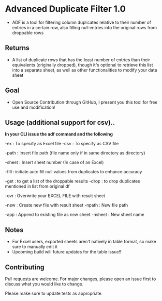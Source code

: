 
# Advanced Duplicate Filter 1.0 #

- ADF is a tool for filtering column duplicates relative to their number of entries in a certain row, also filling null
entries into the original rows from droppable rows


## Returns ##

- A list of duplicate rows that has the least number of entries than their equivalents (originally dropped), though it's
optional to retrieve this list into a separate sheet, as well as other functionalities to modify your data sheet

## Goal ##

- Open Source Contribution through GitHub, I present you this tool for free use and modification!

## Usage (additional support for csv).. ##

**In your CLI issue the adf command and the following**

-ex : To specify as Excel file
-csv : To specify as CSV file

-path : Insert file path (file name only if in same directory as directory)

-sheet : Insert sheet number (In case of an Excel)

-fill : initiate auto fill null values from duplicates to enhance accuracy

-get : to get a list of the droppable results
-drop : to drop duplicates mentioned in list from original df

-ovr : Overwrite your EXCEL FILE with result sheet

-new : Create new file with result sheet
-npath : New file path

-app : Append to existing file as new sheet
-nsheet : New sheet name

## Notes ##

- For Excel users, exported sheets aren't natively in table format, so make sure to manually edit it
- Upcoming build will future updates for the table issue!!

## Contributing ##

Pull requests are welcome. For major changes, please open an issue first
to discuss what you would like to change.

Please make sure to update tests as appropriate.
